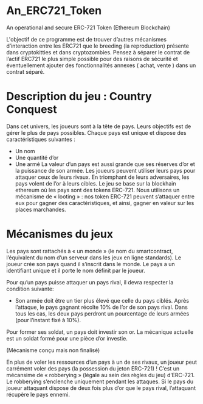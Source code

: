 # An_ERC721_Token
An operational and secure ERC-721 Token (Ethereum Blockchain)

L'objectif de ce programme est de trouver d’autres mécanismes d’interaction entre les ERC721 que le breeding (la reproduction) présente dans cryptokitties et dans cryptozombies. Pensez à séparer le contrat de l’actif ERC721 le plus simple possible pour des raisons de sécurité et éventuellement ajouter des fonctionnalités annexes ( achat, vente ) dans un contrat séparé.

# Description du jeu : Country Conquest 

Dans cet univers, les joueurs sont à la tête de pays. Leurs objectifs est de gérer le plus de pays possibles. Chaque pays est unique et dispose des caractéristiques suivantes : 
-	Un nom 
- Une quantité d’or 
-	Une armé
La valeur d’un pays est aussi grande que ses réserves d’or et la puissance de son armée. Les joueurs peuvent utiliser leurs pays pour attaquer ceux de leurs rivaux.  En triomphant de leurs adversaires, les pays volent de l’or à leurs cibles. 
Le jeu se base sur la blockhain ethereum où les pays sont des tokens ERC-721. Nous utilisons un mécanisme de « looting » : nos token ERC-721 peuvent s’attaquer entre eux pour gagner des caractéristiques, et ainsi, gagner en valeur sur les places marchandes.  
# Mécanismes du jeux 
Les pays sont rattachés à « un monde » (le nom du smartcontract, l’équivalent du nom d’un serveur dans les jeux en ligne standards). Le joueur crée son pays quand il s’inscrit dans le monde.  Le pays a un identifiant unique et il porte le nom définit par le joueur. 

Pour qu’un pays puisse attaquer un pays rival, il devra respecter la condition suivante: 
-	Son armée doit être un tier plus élevé que celle du pays ciblés. 
Après l’attaque, le pays gagnant récolte 10% de l’or de son pays rival. Dans tous les cas, les deux pays perdront un pourcentage de leurs armées (pour l’instant fixé à 10%). 

Pour former ses soldat, un pays doit investir son or. La mécanique actuelle est un soldat formé pour une pièce d’or investie.  



(Mécanisme conçu mais non finalisé)

En plus de voler les ressources d’un pays à un de ses rivaux, un joueur peut carrément voler des pays (la possession du jeton ERC-721) !
C’est un mécansime de « robberying » (légale au sein des règles du jeu) d’ERC-721.
Le robberying s’enclenche uniquement pendant les attaques. Si le pays du joueur attaquant dispose de deux fois plus d’or que le pays rival, l’attaquant récupère le pays ennemi. 

